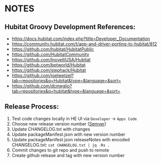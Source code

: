 # NOTES

## Hubitat Groovy Development References:

- <https://docs.hubitat.com/index.php?title=Developer_Documentation>
- <https://community.hubitat.com/t/app-and-driver-porting-to-hubitat/812>
- <https://github.com/hubitat/HubitatPublic>
- <https://github.com/HubitatCommunity>
- <https://github.com/InovelliUSA/Hubitat>
- <https://github.com/bptworld/Hubitat>
- <https://github.com/stephack/Hubitat>
- <https://github.com/joelwetzel?tab=repositories&q=Hubitat&type=&language=&sort=>
- <https://github.com/dcmeglio?tab=repositories&q=hubitat&type=&language=&sort=>

## Release Process:

1. Test code changes locally in HE UI via `Developer` -> `Apps Code`
2. Choose new release version number ([Semver](https://semver.org/))
3. Update CHANGELOG.txt with changes
4. Update packageManifest.json with new version number 
5. Update packageManifest.json releaseNotes with encoded CHANGELOG.txt: `cat CHANGELOG.txt | jq -Rs .`
6. Commit changes to git repo and push to remote
7. Create github release and tag with new version number
